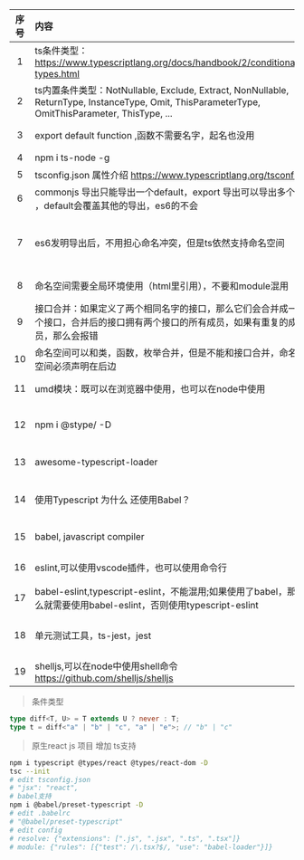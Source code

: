 | 序号  | 内容                                                                                                                                       | 来源              | 备注                                                                                                 | 类型  |
|:---:|:-----------------------------------------------------------------------------------------------------------------------------------------|:----------------|:---------------------------------------------------------------------------------------------------|:----|
|  1  | ts条件类型： https://www.typescriptlang.org/docs/handbook/2/conditional-types.html                                                            | typescript      | 条件类型是 TypeScript 2.8 的一个新特性，它允许我们根据类型检查的结果来决定某些类型的子类型。                                             | tip |
|  2  | ts内置条件类型：NotNullable, Exclude, Extract, NonNullable, ReturnType, InstanceType, Omit, ThisParameterType, OmitThisParameter, ThisType, ... | typescript      | https://www.typescriptlang.org/docs/handbook/2/conditional-types.html#predefined-conditional-types | tip |
|  3  | export default function ,函数不需要名字，起名也没用                                                                                                   | Typecsript 开发实战 |                                                                                                    | tip |
|  4  | npm i ts-node -g                                                                                                                         | typescript      | ts-node 直接执行ts文件                                                                                   | tip |
|  5  | tsconfig.json 属性介绍 https://www.typescriptlang.org/tsconfig                                                                               | typescript      |                                                                                                    | tip |
|  6  | commonjs 导出只能导出一个default，export 导出可以导出多个 ，default会覆盖其他的导出，es6的不会                                                                         | typescript      |                                                                                                    | tip |
|  7  | es6发明导出后，不用担心命名冲突，但是ts依然支持命名空间                                                                                                           | typescript      | 命名空间的作用是为了解决命名冲突的问题，但是命名空间的作用是有限的，比如命名空间不能嵌套，不能跨文件使用，不能跨项目使用，所以命名空间的作用是有限的，所以ts的导出还是需要考虑命名冲突的问题    | tip |
|  8  | 命名空间需要全局环境使用（html里引用），不要和module混用                                                                                                        | Typecsript 开发实战 || tip                                                                                                |
|  9  | 接口合并：如果定义了两个相同名字的接口，那么它们会合并成一个接口，合并后的接口拥有两个接口的所有成员，如果有重复的成员，那么会报错                                                                        | Typescript 开发实战 |                                                                                                    | tip |
| 10  | 命名空间可以和类，函数，枚举合并，但是不能和接口合并，命名空间必须声明在后边                                                                                                   | Typescript 开发实战 |                                                                                                    | tip |
| 11  | umd模块：既可以在浏览器中使用，也可以在node中使用                                                                                                             | Typescript 开发实战 |                                                                                                    | tip |
| 12  | npm i @stype/<type> -D                                                                                                                   | typescript      | @types/xxx 是ts的类型定义文件，可以在ts中使用npm包，不需要额外安装@types/xxx，但是需要安装@types/xxx的类型定义文件，这样ts才能识别npm包的类型       | tip |
| 13  | awesome-typescript-loader                                                                                                                | Typescript 开发实战 | 更快的ts-loader，但是不支持tsconfig.json的paths属性，所以不推荐使用，推荐使用ts-loader                                      | tip |
| 14  | 使用Typescript 为什么 还使用Babel？                                                                                                               | Typescript 开发实战 | 1. Typescript只能转换语法，不能转换新的api，比如Promise.finally，这个api是es2018的，但是ts不能转换，所以需要babel转换                 | tip |
| 15  | babel, javascript compiler                                                                                                               |                 | 1. babel是一个javascript编译器，可以把es6的代码转换成es5的代码，也可以把jsx的代码转换成js的代码                                     | tip |
| 16  | eslint,可以使用vscode插件，也可以使用命令行                                                                                                             |                 | 1. eslint是一个代码检查工具，可以检查代码的格式，检查代码的错误，检查代码的规范                                                       | tip |
| 17  | babel-eslint,typescript-eslint，不能混用;如果使用了babel，那么就需要使用babel-eslint，否则使用typescript-eslint                                                 | Typescrpit 开发实战 | 1. babel-eslint是一个eslint的插件，可以让eslint支持babel的语法                                                    | tip |
| 18  | 单元测试工具，ts-jest，jest                                                                                                                      | Typescript 开发实战 | 1. jest是一个单元测试工具，可以测试js代码，也可以测试ts代码，但是需要使用ts-jest插件，ts-jest是jest的一个插件，可以让jest支持ts代码                | tip |
| 19  | shelljs,可以在node中使用shell命令            https://github.com/shelljs/shelljs                                                                                                    | Typescript 开发实战 |                                                                                                    | tip |


> 条件类型
```typescript
type diff<T, U> = T extends U ? never : T;
type t = diff<"a" | "b" | "c", "a" | "e">; // "b" | "c"
```

> 原生react js 项目 增加 ts支持
```bash
npm i typescript @types/react @types/react-dom -D
tsc --init
# edit tsconfig.json
# "jsx": "react",
# babel支持
npm i @babel/preset-typescript -D
# edit .babelrc
# "@babel/preset-typescript"
# edit config
# resolve: {"extensions": [".js", ".jsx", ".ts", ".tsx"]}
# module: {"rules": [{"test": /\.tsx?$/, "use": "babel-loader"}]}

```
